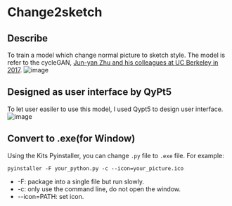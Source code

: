 # Change2sketch
## Describe
To train a model which change normal picture to sketch style. The model is refer to the cycleGAN, [Jun-yan Zhu and his colleagues at UC Berkeley in 2017](<https://arxiv.org/pdf/1703.10593>).
![image](https://github.com/user-attachments/assets/0ce324ef-4f07-484f-85b1-40903a9c2b44)

## Designed as user interface by QyPt5
To let user easiler to use this model, I used Qypt5 to design user interface.
![image](https://github.com/user-attachments/assets/1785082e-cfc1-44d1-b105-4e9337a12c0d)


## Convert to .exe(for Window)
Using the Kits Pyinstaller, you can change ```.py``` file to ```.exe``` file. For example:
```
pyinstaller -F your_python.py -c --icon=your_picture.ico
```

* -F: package into a single file but run slowly.
* -c: only use the command line, do not open the window.
* --icon=PATH: set icon.
